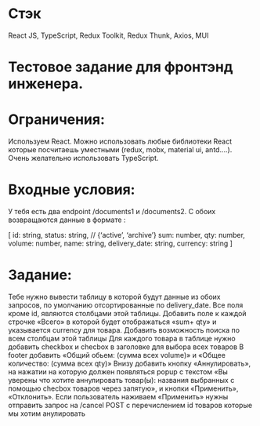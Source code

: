 # Стэк
React JS, TypeScript, Redux Toolkit, Redux Thunk, Axios, MUI

# Тестовое задание для фронтэнд инженера.

# Ограничения:

Используем React. Можно использовать любые библиотеки React которые посчитаешь уместными (redux, mobx, material ui,
antd....). Очень желательно использовать TypeScript.

# Входные условия:

У тебя есть два endpoint /documents1 и /documents2. С обоих возвращаются данные в формате :

[
    id: string,
    status: string, // {‘active’, ‘archive’}
    sum: number,
    qty: number,
    volume: number,
    name: string,
    delivery_date: string,
    currency: string
]

# Задание:

Тебе нужно вывести таблицу в которой будут данные из обоих запросов, по умолчанию отсортированные по delivery_date. Все
поля кроме id, являются столбцами этой таблицы.
Добавить поле к каждой строчке «Всего» в которой будет отображаться «sum+ qty» и указывается currency для товара.
Добавить возможность поиска по всем столбцам этой таблицы
Для каждого товара в таблице нужно добавить checkbox и checbox в заголовке для выбора всех товаров
В footer добавить «Общий обьем: (сумма всех volume)» и «Общее количество: (сумма всех qty)»
Внизу добавить кнопку «Аннулировать», на нажатии на которую должен появляться popup с текстом «Вы уверены что хотите
аннулировать товар(ы): названия выбранных с помощью checbox товаров через запятую», и кнопки «Применить», «Отклонить».
Если пользователь наживаем «Применить» нужны отправить запрос на /cancel POST с перечислением id товаров которые мы
хотим анулировать